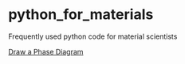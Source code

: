 # python_for_materials
Frequently used python code for material scientists

[Draw a Phase Diagram](phase_diagram.py)

